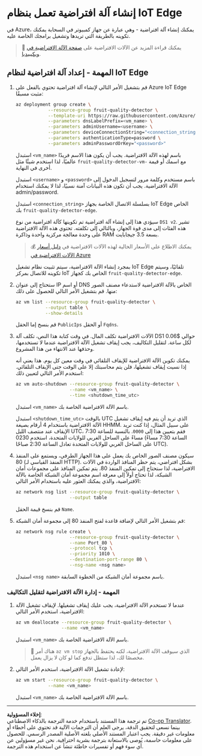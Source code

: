 <!--
CO_OP_TRANSLATOR_METADATA:
{
  "original_hash": "24dc783a600e20251211987b36370e93",
  "translation_date": "2025-08-26T22:02:11+00:00",
  "source_file": "4-manufacturing/lessons/3-run-fruit-detector-edge/vm-iotedge.md",
  "language_code": "ar"
}
-->
# إنشاء آلة افتراضية تعمل بنظام IoT Edge

في Azure، يمكنك إنشاء آلة افتراضية - وهي عبارة عن جهاز كمبيوتر في السحابة يمكنك تكوينه بالطريقة التي تريدها وتشغيل برامجك الخاصة عليه.

> 💁 يمكنك قراءة المزيد عن الآلات الافتراضية على [صفحة الآلة الافتراضية في ويكيبيديا](https://wikipedia.org/wiki/Virtual_machine).

## المهمة - إعداد آلة افتراضية لنظام IoT Edge

1. قم بتشغيل الأمر التالي لإنشاء آلة افتراضية تحتوي بالفعل على Azure IoT Edge مثبت مسبقًا:

    ```sh
    az deployment group create \
                --resource-group fruit-quality-detector \
                --template-uri https://raw.githubusercontent.com/Azure/iotedge-vm-deploy/1.2.0/edgeDeploy.json \
                --parameters dnsLabelPrefix=<vm_name> \
                --parameters adminUsername=<username> \
                --parameters deviceConnectionString="<connection_string>" \
                --parameters authenticationType=password \
                --parameters adminPasswordOrKey="<password>"
    ```

    استبدل `<vm_name>` باسم لهذه الآلة الافتراضية. يجب أن يكون هذا الاسم فريدًا عالميًا، لذا استخدم شيئًا مثل `fruit-quality-detector-vm-` مع اسمك أو قيمة أخرى في النهاية.

    استبدل `<username>` و `<password>` باسم مستخدم وكلمة مرور لتسجيل الدخول إلى الآلة الافتراضية. يجب أن تكون هذه البيانات آمنة نسبيًا، لذا لا يمكنك استخدام admin/password.

    استبدل `<connection_string>` بسلسلة الاتصال الخاصة بجهاز IoT Edge الخاص بك `fruit-quality-detector-edge`.

    سيؤدي هذا إلى إنشاء آلة افتراضية تم تكوينها كآلة افتراضية من نوع `DS1 v2`. تشير هذه الفئات إلى مدى قوة الجهاز، وبالتالي إلى تكلفته. تحتوي هذه الآلة الافتراضية على وحدة معالجة مركزية واحدة وذاكرة RAM بسعة 3.5 جيجابايت.

    > 💰 يمكنك الاطلاع على الأسعار الحالية لهذه الآلات الافتراضية في [دليل أسعار الآلات الافتراضية في Azure](https://azure.microsoft.com/pricing/details/virtual-machines/linux/?WT.mc_id=academic-17441-jabenn)

    بمجرد إنشاء الآلة الافتراضية، سيتم تثبيت نظام تشغيل IoT Edge تلقائيًا، وسيتم تكوينه للاتصال بمركز IoT الخاص بك كجهاز `fruit-quality-detector-edge`.

1. ستحتاج إلى عنوان IP أو اسم DNS الخاص بالآلة الافتراضية لاستدعاء مصنف الصور منها. قم بتشغيل الأمر التالي للحصول على ذلك:

    ```sh
    az vm list --resource-group fruit-quality-detector \
               --output table \
               --show-details
    ```

    قم بنسخ إما الحقل `PublicIps` أو الحقل `Fqdns`.

1. الآلات الافتراضية تكلف المال. في وقت كتابة هذا النص، تكلف آلة DS1 حوالي $0.06 لكل ساعة. لتقليل التكاليف، يجب إيقاف تشغيل الآلة الافتراضية عندما لا تستخدمها، وحذفها عند الانتهاء من هذا المشروع.

    يمكنك تكوين الآلة الافتراضية للإيقاف التلقائي في وقت معين كل يوم. هذا يعني أنه إذا نسيت إيقاف تشغيلها، فلن يتم محاسبتك إلا على الوقت حتى الإيقاف التلقائي. استخدم الأمر التالي لتعيين ذلك:

    ```sh
    az vm auto-shutdown --resource-group fruit-quality-detector \
                        --name <vm_name> \
                        --time <shutdown_time_utc>
    ```

    استبدل `<vm_name>` باسم الآلة الافتراضية الخاصة بك.

    استبدل `<shutdown_time_utc>` بالوقت UTC الذي تريد أن يتم فيه إيقاف تشغيل الآلة الافتراضية باستخدام 4 أرقام بصيغة HHMM. على سبيل المثال، إذا كنت تريد الإيقاف عند منتصف الليل UTC، فقم بتعيين هذا إلى `0000`. بالنسبة للساعة 7:30 مساءً على الساحل الغربي للولايات المتحدة، استخدم 0230 (الساعة 7:30 مساءً على الساحل الغربي للولايات المتحدة تعادل الساعة 2:30 صباحًا UTC).

1. سيكون مصنف الصور الخاص بك يعمل على هذا الجهاز الطرفي، ويستمع على المنفذ 80 (المنفذ القياسي لـ HTTP). بشكل افتراضي، يتم حظر المنافذ الواردة في الآلات الافتراضية، لذا ستحتاج إلى تمكين المنفذ 80. يتم تمكين المنافذ على مجموعات أمان الشبكة، لذا تحتاج أولاً إلى معرفة اسم مجموعة أمان الشبكة الخاصة بالآلة الافتراضية، والذي يمكنك العثور عليه باستخدام الأمر التالي:

    ```sh
    az network nsg list --resource-group fruit-quality-detector \
                        --output table
    ```

    قم بنسخ قيمة الحقل `Name`.

1. قم بتشغيل الأمر التالي لإضافة قاعدة لفتح المنفذ 80 إلى مجموعة أمان الشبكة:

    ```sh
    az network nsg rule create \
                        --resource-group fruit-quality-detector \
                        --name Port_80 \
                        --protocol tcp \
                        --priority 1010 \
                        --destination-port-range 80 \
                        --nsg-name <nsg name>
    ```

    استبدل `<nsg name>` باسم مجموعة أمان الشبكة من الخطوة السابقة.

### المهمة - إدارة الآلة الافتراضية لتقليل التكاليف

1. عندما لا تستخدم الآلة الافتراضية، يجب عليك إيقاف تشغيلها. لإيقاف تشغيل الآلة الافتراضية، استخدم الأمر التالي:

    ```sh
    az vm deallocate --resource-group fruit-quality-detector \
                     --name <vm_name>
    ```

    استبدل `<vm_name>` باسم الآلة الافتراضية الخاصة بك.

    > 💁 هناك أمر `az vm stop` الذي سيوقف الآلة الافتراضية، لكنه يحتفظ بالجهاز مخصصًا لك، لذا ستظل تدفع كما لو كان لا يزال يعمل.

1. لإعادة تشغيل الآلة الافتراضية، استخدم الأمر التالي:

    ```sh
    az vm start --resource-group fruit-quality-detector \
                --name <vm_name>
    ```

    استبدل `<vm_name>` باسم الآلة الافتراضية الخاصة بك.

---

**إخلاء المسؤولية**:  
تم ترجمة هذا المستند باستخدام خدمة الترجمة بالذكاء الاصطناعي [Co-op Translator](https://github.com/Azure/co-op-translator). بينما نسعى لتحقيق الدقة، يرجى العلم أن الترجمات الآلية قد تحتوي على أخطاء أو معلومات غير دقيقة. يجب اعتبار المستند الأصلي بلغته الأصلية المصدر الرسمي. للحصول على معلومات حاسمة، يُوصى بالاستعانة بترجمة بشرية احترافية. نحن غير مسؤولين عن أي سوء فهم أو تفسيرات خاطئة تنشأ عن استخدام هذه الترجمة.